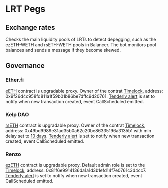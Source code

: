 # LRT Pegs

## Exchange rates

Checks the main liquidity pools of LRTs to detect depegging, such as the ezETH-WETH and rsETH-WETH pools in Balancer. The bot monitors pool balances and sends a message if they become skewed.

## Governance

### Ether.fi

[eETH](https://etherscan.io/address/0x35fA164735182de50811E8e2E824cFb9B6118ac2) contract is upgradable proxy. Owner of the contrat [Timelock](https://etherscan.io/address/0x35fA164735182de50811E8e2E824cFb9B6118ac2#readProxyContract#F10), address: 0x9f26d4c958fd811a1f59b01b86be7dffc9d20761. [Tenderly alert](https://dashboard.tenderly.co/yearn/sam/alerts/rules/9be6d06d-83a1-46be-bb1a-4bbaa813ef52) is set to notify when new transaction created, event CallScheduled emitted.

### Kelp DAO

[rsETH](https://etherscan.io/address/0xA1290d69c65A6Fe4DF752f95823fae25cB99e5A7#code) contract is upgradable proxy. Owner of the contrat [Timelock](https://etherscan.io/address/0x49bd9989e31ad35b0a62c20be86335196a3135b1), address: 0x49bd9989e31ad35b0a62c20be86335196a3135b1 with min delay set to [10 days](https://etherscan.io/address/0x49bd9989e31ad35b0a62c20be86335196a3135b1#readContract#F6). [Tenderly alert](https://dashboard.tenderly.co/yearn/sam/alerts/rules/c8108fff-b1f4-4cb0-abd3-c37ad541e6aa) is set to notify when new transaction created, event CallScheduled emitted.

### Renzo

[ezETH](https://etherscan.io/address/0xbf5495Efe5DB9ce00f80364C8B423567e58d2110#code) contract is upgradable proxy. Default admin role is set to the [Timelock](https://etherscan.io/address/0x4994EFc62101A9e3F885d872514c2dC7b3235849#readProxyContract#F17), address: 0x81f6e9914136da1a1d3b1efd14f7e0761c3d4cc7. [Tenderly alert](https://dashboard.tenderly.co/yearn/sam/alerts/rules/65153e56-1f79-45a2-8453-b61beeeab411) is set to notify when new transaction created, event CallScheduled emitted.
